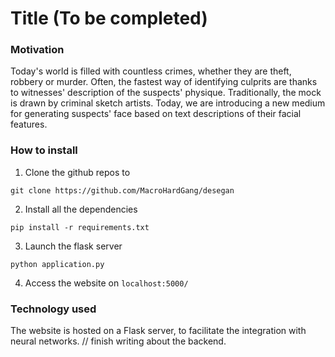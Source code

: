 # Title (To be completed) 

### Motivation 

Today's world is filled with countless crimes, whether they are theft, robbery or murder. Often, the fastest way of identifying culprits are thanks to witnesses' description of the suspects' physique. Traditionally, the mock is drawn by criminal sketch artists. Today, we are introducing a new medium for generating suspects' face based on text descriptions of their facial features.  

### How to install  

1) Clone the github repos to 
```
git clone https://github.com/MacroHardGang/desegan
```

2) Install all the dependencies
```
pip install -r requirements.txt
```

3) Launch the flask server 
```
python application.py 
```

4) Access the website on `localhost:5000/`

### Technology used

The website is hosted on a Flask server, to facilitate the integration with neural networks. // finish writing about the backend. 
